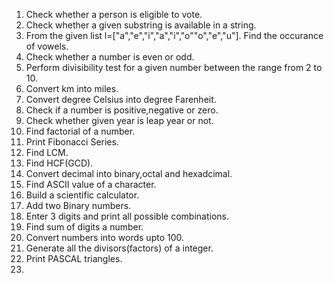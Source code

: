 1. Check whether a person is eligible to vote.
2. Check whether a given substring is available in a string.
3. From the given list l=["a","e","i","a","i","o""o","e","u"]. Find the occurance of vowels.
4. Check whether a number is even or odd.
5. Perform divisibility test for a given number between the range from 2 to 10.
6. Convert km into miles.
7. Convert degree Celsius into degree Farenheit.
8. Check if a number is positive,negative or zero.
9. Check whether given year is leap year or not.
10. Find factorial of a number.
11. Print Fibonacci Series.
12. Find LCM.
13. Find HCF(GCD).
14. Convert decimal into binary,octal and hexadcimal.
15. Find ASCII value of a character.
16. Build a scientific calculator.
17. Add two Binary numbers.
18. Enter 3 digits and print all possible combinations.
19. Find sum of digits a number.
20. Convert numbers into words upto 100.
21. Generate all the divisors(factors) of a integer.
22. Print PASCAL triangles.
23. 
